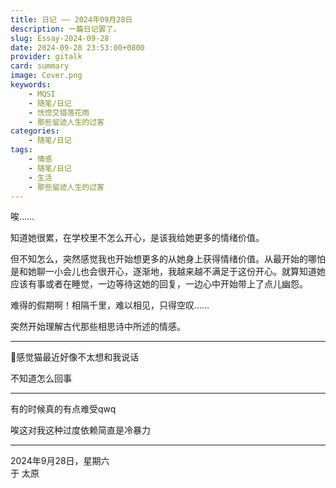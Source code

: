 ```yaml
---
title: 日记 —— 2024年09月28日
description: 一篇日记罢了。
slug: Essay-2024-09-28
date: 2024-09-28 23:53:00+0800
provider: gitalk
card: summary
image: Cover.png
keywords:
    - MQSI
    - 随笔/日记
    - 恍惚交错落花雨
    - 那些留迹人生的过客
categories:
    - 随笔/日记
tags:
    - 情感
    - 随笔/日记
    - 生活
    - 那些留迹人生的过客
---
```


唉……  

知道她很累，在学校里不怎么开心，是该我给她更多的情绪价值。  

但不知怎么，突然感觉我也开始想更多的从她身上获得情绪价值。从最开始的哪怕是和她聊一小会儿也会很开心，逐渐地，我越来越不满足于这份开心。就算知道她应该有事或者在睡觉，一边等待这她的回复，一边心中开始带上了点儿幽怨。  

难得的假期啊！相隔千里，难以相见，只得空叹……  

突然开始理解古代那些相思诗中所述的情感。

**********

🤔感觉猫最近好像不太想和我说话  

不知道怎么回事  

**********

有的时候真的有点难受qwq  

唉这对我这种过度依赖简直是冷暴力  

**********

2024年9月28日，星期六  
于 太原  